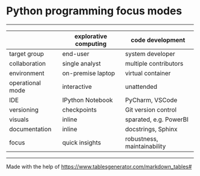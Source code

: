 # Python programming focus modes

---
|                  | explorative computing | code development            |
|------------------|-----------------------|-----------------------------|
| target group     | end-user              | system developer            |
| collaboration    | single analyst        | multiple contributors       |
| environment      | on-premise laptop     | virtual container           |
| operational mode | interactive           | unattended                  |
| IDE              | IPython Notebook      | PyCharm, VSCode             |
| versioning       | checkpoints           | Git version control         |
| visuals          | inline                | sparated, e.g. PowerBI      |
| documentation    | inline                | docstrings, Sphinx          |
| focus            | quick insights        | robustness, maintainability |

---
Made with the help of <https://www.tablesgenerator.com/markdown_tables#>

